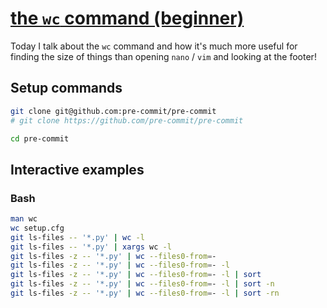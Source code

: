 # [the `wc` command (beginner)](https://youtu.be/YmjeLv1RLSc)

Today I talk about the `wc` command and how it's much more useful for finding the size of things than opening `nano` / `vim` and looking at the footer!

## Setup commands

```bash
git clone git@github.com:pre-commit/pre-commit
# git clone https://github.com/pre-commit/pre-commit

cd pre-commit
```

## Interactive examples

### Bash

```bash
man wc
wc setup.cfg
git ls-files -- '*.py' | wc -l
git ls-files -- '*.py' | xargs wc -l
git ls-files -z -- '*.py' | wc --files0-from=-
git ls-files -z -- '*.py' | wc --files0-from=- -l
git ls-files -z -- '*.py' | wc --files0-from=- -l | sort
git ls-files -z -- '*.py' | wc --files0-from=- -l | sort -n
git ls-files -z -- '*.py' | wc --files0-from=- -l | sort -rn
```
